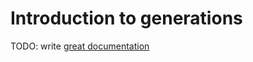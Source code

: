 # Introduction to generations

TODO: write [great documentation](http://jacobian.org/writing/great-documentation/what-to-write/)
